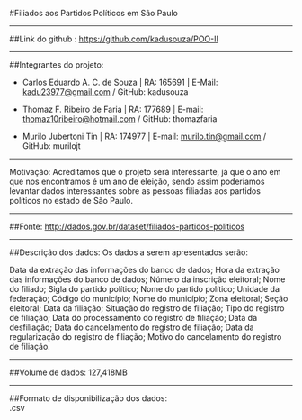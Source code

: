 #Filiados aos Partidos Políticos em São Paulo

---------------------------------------------------------------------------------

##Link do github : 
https://github.com/kadusouza/POO-II

---------------------------------------------------------------------------------

##Integrantes do projeto:
- Carlos Eduardo A. C. de Souza   | RA: 165691 | E-Mail: kadu23977@gmail.com          / GitHub: kadusouza

- Thomaz F. Ribeiro de Faria      | RA: 177689 | E-mail: thomaz10ribeiro@hotmail.com / GitHub: thomazfaria

- Murilo Jubertoni Tin 	          | RA: 174977 | E-mail: murilo.tin@gmail.com       / GitHub: murilojt

---------------------------------------------------------------------------------

Motivação: Acreditamos que o projeto será interessante, já que o ano em que nos encontramos é um ano de eleição, sendo assim poderíamos levantar dados interessantes sobre as pessoas filiadas aos partidos políticos no estado de São Paulo.

---------------------------------------------------------------------------------

##Fonte:
http://dados.gov.br/dataset/filiados-partidos-politicos

---------------------------------------------------------------------------------

##Descrição dos dados: Os dados a serem apresentados serão: 

Data da extração das informações do banco de dados;
Hora da extração das informações do banco de dados;
Número da inscrição eleitoral;
Nome do filiado;
Sigla do partido político;
Nome do partido político;
Unidade da federação;
Código do município;
Nome do município;
Zona eleitoral;
Seção eleitoral;
Data da filiação;
Situação do registro de filiação;
Tipo do registro de filiação;
Data do processamento do registro de filiação;
Data da desfiliação;
Data do cancelamento do registro de filiação;
Data da regularização do registro de filiação;
Motivo do cancelamento do registro de filiação.

---------------------------------------------------------------------------------
##Volume de dados:
127,418MB

---------------------------------------------------------------------------------

##Formato de disponibilização dos dados:  
.csv

